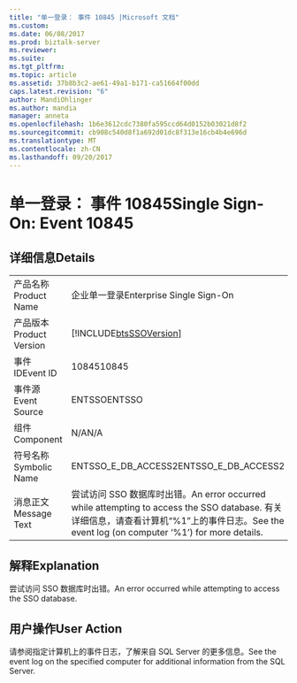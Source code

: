 ```yaml
---
title: "单一登录： 事件 10845 |Microsoft 文档"
ms.custom: 
ms.date: 06/08/2017
ms.prod: biztalk-server
ms.reviewer: 
ms.suite: 
ms.tgt_pltfrm: 
ms.topic: article
ms.assetid: 37b8b3c2-ae61-49a1-b171-ca51664f00dd
caps.latest.revision: "6"
author: MandiOhlinger
ms.author: mandia
manager: anneta
ms.openlocfilehash: 1b6e3612cdc7380fa595ccd64d0152b03021d8f2
ms.sourcegitcommit: cb908c540d8f1a692d01dc8f313e16cb4b4e696d
ms.translationtype: MT
ms.contentlocale: zh-CN
ms.lasthandoff: 09/20/2017
---
```

# <a name="single-sign-on-event-10845"></a><span data-ttu-id="4814c-102">单一登录： 事件 10845</span><span class="sxs-lookup"><span data-stu-id="4814c-102">Single Sign-On: Event 10845</span></span>
## <a name="details"></a><span data-ttu-id="4814c-103">详细信息</span><span class="sxs-lookup"><span data-stu-id="4814c-103">Details</span></span>  
  
|||  
|-|-|  
|<span data-ttu-id="4814c-104">产品名称</span><span class="sxs-lookup"><span data-stu-id="4814c-104">Product Name</span></span>|<span data-ttu-id="4814c-105">企业单一登录</span><span class="sxs-lookup"><span data-stu-id="4814c-105">Enterprise Single Sign-On</span></span>|  
|<span data-ttu-id="4814c-106">产品版本</span><span class="sxs-lookup"><span data-stu-id="4814c-106">Product Version</span></span>|[!INCLUDE[btsSSOVersion](../includes/btsssoversion-md.md)]|  
|<span data-ttu-id="4814c-107">事件 ID</span><span class="sxs-lookup"><span data-stu-id="4814c-107">Event ID</span></span>|<span data-ttu-id="4814c-108">10845</span><span class="sxs-lookup"><span data-stu-id="4814c-108">10845</span></span>|  
|<span data-ttu-id="4814c-109">事件源</span><span class="sxs-lookup"><span data-stu-id="4814c-109">Event Source</span></span>|<span data-ttu-id="4814c-110">ENTSSO</span><span class="sxs-lookup"><span data-stu-id="4814c-110">ENTSSO</span></span>|  
|<span data-ttu-id="4814c-111">组件</span><span class="sxs-lookup"><span data-stu-id="4814c-111">Component</span></span>|<span data-ttu-id="4814c-112">N/A</span><span class="sxs-lookup"><span data-stu-id="4814c-112">N/A</span></span>|  
|<span data-ttu-id="4814c-113">符号名称</span><span class="sxs-lookup"><span data-stu-id="4814c-113">Symbolic Name</span></span>|<span data-ttu-id="4814c-114">ENTSSO_E_DB_ACCESS2</span><span class="sxs-lookup"><span data-stu-id="4814c-114">ENTSSO_E_DB_ACCESS2</span></span>|  
|<span data-ttu-id="4814c-115">消息正文</span><span class="sxs-lookup"><span data-stu-id="4814c-115">Message Text</span></span>|<span data-ttu-id="4814c-116">尝试访问 SSO 数据库时出错。</span><span class="sxs-lookup"><span data-stu-id="4814c-116">An error occurred while attempting to access the SSO database.</span></span> <span data-ttu-id="4814c-117">有关详细信息，请查看计算机“%1”上的事件日志。</span><span class="sxs-lookup"><span data-stu-id="4814c-117">See the event log (on computer ‘%1’) for more details.</span></span>|  
  
## <a name="explanation"></a><span data-ttu-id="4814c-118">解释</span><span class="sxs-lookup"><span data-stu-id="4814c-118">Explanation</span></span>  
 <span data-ttu-id="4814c-119">尝试访问 SSO 数据库时出错。</span><span class="sxs-lookup"><span data-stu-id="4814c-119">An error occurred while attempting to access the SSO database.</span></span>  
  
## <a name="user-action"></a><span data-ttu-id="4814c-120">用户操作</span><span class="sxs-lookup"><span data-stu-id="4814c-120">User Action</span></span>  
 <span data-ttu-id="4814c-121">请参阅指定计算机上的事件日志，了解来自 SQL Server 的更多信息。</span><span class="sxs-lookup"><span data-stu-id="4814c-121">See the event log on the specified computer for additional information from the SQL Server.</span></span>